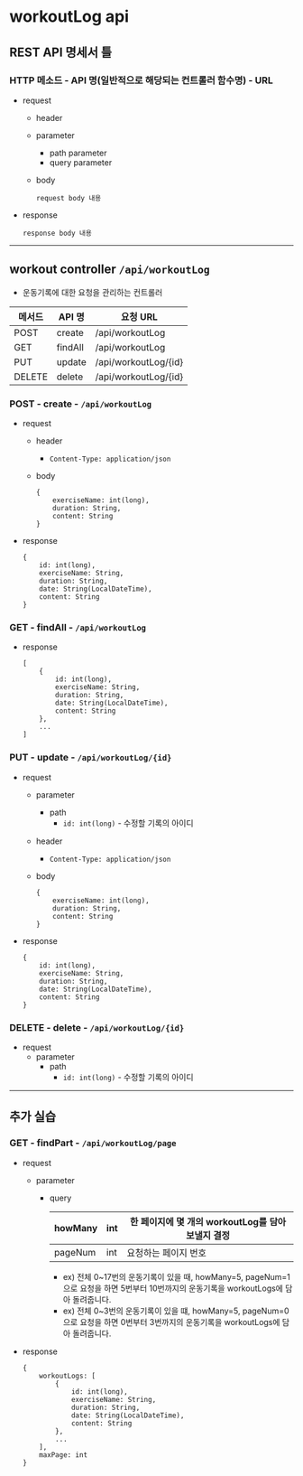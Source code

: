# workoutLog api

## REST API 명세서 틀

### HTTP 메소드 - API 명(일반적으로 해당되는 컨트롤러 함수명) - URL

- request
    - header
    - parameter
        - path parameter
        - query parameter
    - body
        
        ```
        request body 내용
        ```
        
- response
    
    ```
    response body 내용
    ```
    

---

## workout controller `/api/workoutLog`

- 운동기록에 대한 요청을 관리하는 컨트롤러

| 메서드 | API 명 | 요청 URL |
| --- | --- | --- |
| POST | create | /api/workoutLog |
| GET | findAll | /api/workoutLog |
| PUT | update | /api/workoutLog/{id} |
| DELETE | delete | /api/workoutLog/{id} |

### POST - create - `/api/workoutLog`

- request
    - header
        - `Content-Type: application/json`
    - body
        
        ```
        {
        	exerciseName: int(long),
        	duration: String,
        	content: String
        }
        ```
        
- response
    
    ```
    {
    	id: int(long),
    	exerciseName: String,
    	duration: String,
    	date: String(LocalDateTime),
    	content: String
    }
    ```
    

### GET - findAll - `/api/workoutLog`

- response
    
    ```
    [
    	{
    		id: int(long),
    		exerciseName: String,
    		duration: String,
    		date: String(LocalDateTime),
    		content: String
    	},
    	...
    ]
    ```
    

### PUT - update - `/api/workoutLog/{id}`

- request
    - parameter
        - path
            - `id: int(long)` - 수정할 기록의 아이디
    - header
        - `Content-Type: application/json`
    - body
        
        ```
        {
        	exerciseName: int(long),
        	duration: String,
        	content: String
        }
        ```
        
- response
    
    ```
    {
    	id: int(long),
    	exerciseName: String,
    	duration: String,
    	date: String(LocalDateTime),
    	content: String
    }
    ```
    

### DELETE - delete - `/api/workoutLog/{id}`

- request
    - parameter
        - path
            - `id: int(long)` - 수정할 기록의 아이디

---

## 추가 실습

### GET - findPart - `/api/workoutLog/page`

- request
    - parameter
        - query
            
            
            | howMany | int | 한 페이지에 몇 개의 workoutLog를 담아 보낼지 결정 |
            | --- | --- | --- |
            | pageNum | int | 요청하는 페이지 번호 |
            - ex) 전체 0~17번의 운동기록이 있을 때, howMany=5, pageNum=1으로 요청을 하면 5번부터 10번까지의 운동기록을 workoutLogs에 담아 돌려줍니다.
            - ex) 전체 0~3번의 운동기록이 있을 떄, howMany=5, pageNum=0으로 요청을 하면 0번부터 3번까지의 운동기록을 workoutLogs에 담아 돌려줍니다.
- response
    
    ```
    {
    	workoutLogs: [
    		{
    			id: int(long),
    			exerciseName: String,
    			duration: String,
    			date: String(LocalDateTime),
    			content: String
    		},
    		...
    	],
    	maxPage: int
    }
    ```
